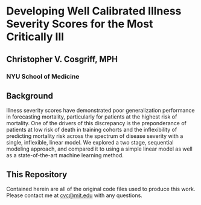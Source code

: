 # Developing Well Calibrated Illness Severity Scores for the Most Critically Ill
## Christopher V. Cosgriff, MPH
### NYU School of Medicine

## Background
Illness severity scores have demonstrated poor generalization performance in forecasting
mortality, particularly for patients at the highest risk of mortality. One of the drivers of this discrepancy is the
preponderance of patients at low risk of death in training cohorts and the inflexibility of predicting mortality risk across the spectrum of disease severity with a single, inflexible, linear model. We explored a two stage, sequential modeling approach, and compared it to using a simple linear model as well as a state-of-the-art machine learning method.

## This Repository
Contained herein are all of the original code files used to produce this work. Please contact me at cvc@mit.edu with any questions.
